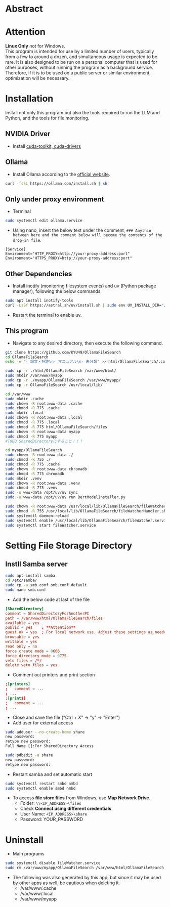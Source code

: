 # Abstract


# Attention
**Linux Only** not for Windows.  
This program is intended for use by a limited number of users, typically from a few to around a dozen, and simultaneous usage is expected to be rare. It is also designed to be run on a personal computer that is used for other purposes, without running the program as a background service. Therefore, if it is to be used on a public server or similar environment, optimization will be necessary.

# Installation
Install not only this program but also the tools required to run the LLM and Python, and the tools for file monitoring.

## NVIDIA Driver
* Install [cuda-toolkit, cuda-drivers](https://developer.nvidia.com/cuda-12-9-0-download-archive?target_os=Linux&target_arch=x86_64&Distribution=Ubuntu&target_version=24.04&target_type=deb_local)

## Ollama
* Install Ollama according to the [official website](https://ollama.com/download/linux).
```bash
curl -fsSL https://ollama.com/install.sh | sh
```

## Only under proxy environment
* Terminal
```bash
sudo systemctl edit ollama.service
```
* Using nano, insert the below text under the comment, `### Anythin between here and the comment below will become the contents of the drop-in file`.
```
[Service]
Environment="HTTP_PROXY=http://your-proxy-address:port"
Environment="HTTPS_PROXY=http://your-proxy-address:port"
```

## Other Dependencies
* Install inotify (monitoring filesystem events) and uv (Python package manager), following the below commands.
```bash
sudo apt install inotify-tools
curl -LsSf https://astral.sh/uv/install.sh | sudo env UV_INSTALL_DIR="/opt/uv" sh
```
* Restart the terminal to enable uv.

## This program
* Navigate to any desired directory, then execute the following command. 
```bash
git clone https://github.com/KYU49/OllamaFileSearch
cd OllamaFileSearch
echo -e "- 論文・特許\n- マニュアル\n- 未分類" >> html/OllamaFileSearch/.config/labelList.yaml

sudo cp -r ./html/OllamaFileSearch /var/www/html/
sudo mkdir /var/www/myapp
sudo cp -r ./myapp/OllamaFileSearch /var/www/myapp/
sudo cp -r OllamaFileSearch /usr/local/lib/

cd /var/www
sudo mkdir .cache
sudo chown -R root:www-data .cache
sudo chmod -R 775 .cache
sudo mkdir .local
sudo chown -R root:www-data .local
sudo chmod -R 775 .local
sudo chmod -R 775 html/OllamaFileSearch/files
sudo chown -R root:www-data myapp
sudo chmod -R 775 myapp
#TODO SharedDirectoryにすること！！！

cd myapp/OllamaFileSearch
sudo chown -R root:www-data ./
sudo chmod -R 755 ./
sudo chmod -R 775 .cache
sudo chown -R root:www-data chromadb
sudo chmod -R 775 chromadb
sudo mkdir .venv
sudo chown -R root:www-data .venv
sudo chmod -R 775 .venv
sudo -u www-data /opt/uv/uv sync
sudo -u www-data /opt/uv/uv run BertModelInstaller.py

sudo chown -R root:www-data /usr/local/lib/OllamaFileSearch/fileWatcherHandler.sh
sudo chmod -R 755 /usr/local/lib/OllamaFileSearch/fileWatcherHandler.sh
sudo systemctl daemon-reload
sudo systemctl enable /usr/local/lib/OllamaFileSearch/fileWatcher.service
sudo systemctl start fileWatcher.service

```

# Setting File Storage Directory

## Instll Samba server
```bash
sudo apt install samba
cd /etc/samba/
sudo cp -a smb.conf smb.conf.default
sudo nano smb.conf
```

* Add the below code at last of the file
```smb.conf
[SharedDirectory]
comment = SharedDirectoryForAnotherPC
path = /var/www/html/OllamaFileSearch/files
available = yes
public = yes    ; **Attention** 
guest ok = yes  ; For local network use. Adjust these settings as needed if used outside your LAN.
browsable = yes
writable = yes
read only = no
force create mode = 0666
force directory mode = 0775
veto files = /*/
delete veto files = yes
```
* Comment out printers and print section
```smb.conf
;[printers]
;   comment = ...
; ...
:[print$]
;   comment = ...
; ...
```
* Close and save the file ("Ctrl + X" -> "y" -> "Enter")
* Add user for external access
```bash
sudo adduser --no-create-home share
new password: 
retype new password: 
Full Name []:For SharedDirectory Access

sudo pdbedit -a share
new password: 
retype new password:
```

* Restart samba and set automatic start
```bash
sudo systemctl restart smbd nmbd
sudo systemctl enable smbd nmbd
```
* To access **file store files** from Windows, use **Map Network Drive**.
    - Folder: `\\<IP_ADDRESS>\files`
    - Check **Connect using different credentials**
    - User Name: `<IP_ADDRESS>\share`
    - Password: YOUR_PASSWORD


# Uninstall

* Main programs
```bash
sudo systemctl disable fileWatcher.service
sudo rm /var/www/myapp/OllamaFileSearch /var/www/html/OllamaFileSearch /usr/local/lib/OllamaFileSearch -r
```

* The following was also generated by this app, but since it may be used by other apps as well, be cautious when deleting it.
	- /var/www/.cache
	- /var/www/.local
	- /var/www/myapp



